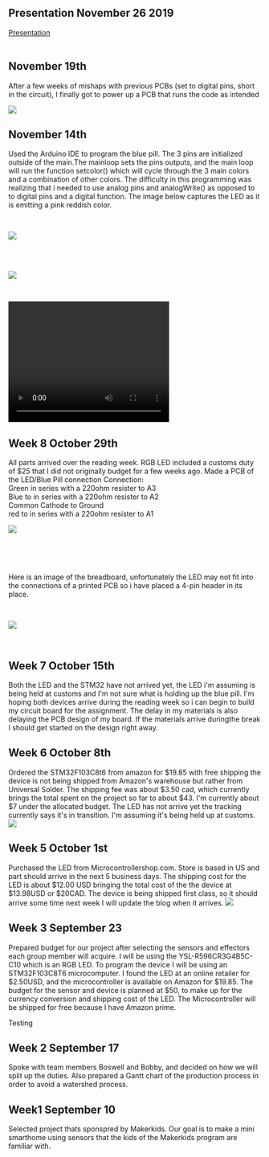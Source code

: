 <html>
  <body>
    <h2>Presentation November 26 2019</h2>
    <p><a href = "https://github.com/SamFat787/SmartDenProject/blob/master/CENG317presentation.pptx">Presentation </a>
      <br/>
      <br/>
    <h2>November 19th</h2>
    <p>After a few weeks of mishaps with previous PCBs (set to digital pins, short in the circuit), I finally got to power up a PCB that runs the code as intended<p>
    <p> <img src="https://github.com/SamFat787/SmartDenProject/blob/master/thumbnail_IMG_2083.jpg?raw=true"></p>
    <h2>November 14th</h2>
    <p> Used the Arduino IDE to program the blue pill.  The 3 pins are initialized outside of the main.The mainloop sets the pins outputs, and the main loop will run the function setcolor() which will cycle through the 3 main colors and a combination of other colors. The difficulty in this programming was realizing that i needed to use analog pins and analogWrite() as opposed to to digital pins and a digital function. The image below captures the LED as it is emitting a pink reddish color.
   <p/><br/><p>
     <img src="https://github.com/SamFat787/SmartDenProject/blob/master/Screen%20Shot%202019-11-26%20at%201.20.16%20PM.png?raw=true"><p><br/>
    <br/>
   <p><img src="https://github.com/SamFat787/SmartDenProject/blob/master/Breadboardpowerup.jpg?raw=true"></p><br/>
    <p><video width="320" height="240" src="https://github.com/SamFat787/SmartDenProject/blob/master/IMG_2016.MOV">Video</video>
    <h2>Week 8 October 29th</h2>
    <p>All parts arrived over the reading week. RGB LED included a customs duty of $25 that I did not originally budget for a few weeks ago. Made a PCB of the LED/Blue Pill connection
    Connection:<br/> Green in series with a 220ohm resister to A3<br/>
                Blue to in series with a 220ohm resister to A2<br/>
                Common Cathode to Ground<br/>
                red to in series with a 220ohm resister to A1<br/>
    </p><p>
    <img src="https://github.com/SamFat787/SmartDenProject/blob/master/Screen%20Shot%202019-11-26%20at%201.56.32%20PM.png?raw=true"> </p><br/>
    <br/>
    <br/>
    <p>Here is an image of the breadboard, unfortunately the LED may not fit into the connections of a printed PCB so i have placed a 4-pin header in its place.</p>
    <br/>
    
 <p><img src="https://github.com/SamFat787/SmartDenProject/blob/master/Screen%20Shot%202019-11-19%20at%202.33.03%20PM.png?raw=true"></p><br/>
    
   <h2>Week 7 October 15th</h2>
    <p>Both the LED and the STM32 have not arrived yet, the LED i'm assuming is being held at customs and I'm not sure what is holding up the blue pill. I'm hoping both devices arrive during the reading week so i can begin to build my circuit board for the assignment.  The delay in my materials is also delaying the PCB design of my board.  If the materials arrive duringthe break I should get started on the design right away.</p>
    <h2> Week 6 October 8th</h2>
    <p>Ordered the STM32F103C8t6 from amazon for $19.85 with free shipping the device is not being shipped from Amazon's warehouse but rather from Universal Solder. The shipping fee was about $3.50 cad, which currently brings the total spent on the project so far to about $43. I'm currently about $7 under the allocated budget.  The LED has not arrive yet the tracking currently says it's in transition. I'm assuming it's being held up at customs.
    <img src="https://github.com/SamFat787/SmartDenProject/blob/master/image1.png?raw=true">
    </p>
    <h2>Week 5 October 1st</h2>
    <p>Purchased the LED from Microcontrollershop.com. Store is based in US and part should arrive in the next 5 business days. The shipping cost for the LED is about $12.00 USD bringing the total cost of the the device at $13.98USD or $20CAD.  The device is being shipped first class, so it should arrive some time next week I will update the blog when it arrives.
    <img src="https://raw.githubusercontent.com/SamFat787/SmartDenProject/master/image0.jpeg">
    </p>
    <h2>Week 3 September 23</h2>
    <p>Prepared budget for our project after selecting the sensors and effectors each group member will acquire. I will be using the YSL-R596CR3G4B5C-C10 which is an RGB LED. To program the device I will be using an  STM32F103C8T6 microcomputer.  I found the LED at an online retailer for $2.50USD, and the microcontroller is available on Amazon for $19.85. The budget for the sensor and device is planned at $50, to make up for the currency conversion and shipping cost of the LED. The Microcontroller will be shipped for free because I have Amazon prime.</p>
 Testing
    <h2>Week 2 September 17</h2>
    <p>Spoke with team members Boswell and Bobby, and decided on how we will split up the duties. Also prepared a Gantt chart of the production process in order to avoid a watershed process.</p>
   
  <h2>Week1 September 10</h2>
    <p>Selected project thats sponspred by Makerkids.  Our goal is to make a mini smarthome using sensors that the kids of the Makerkids program are familiar with.</p>
    
    
  </body>
  </html>
